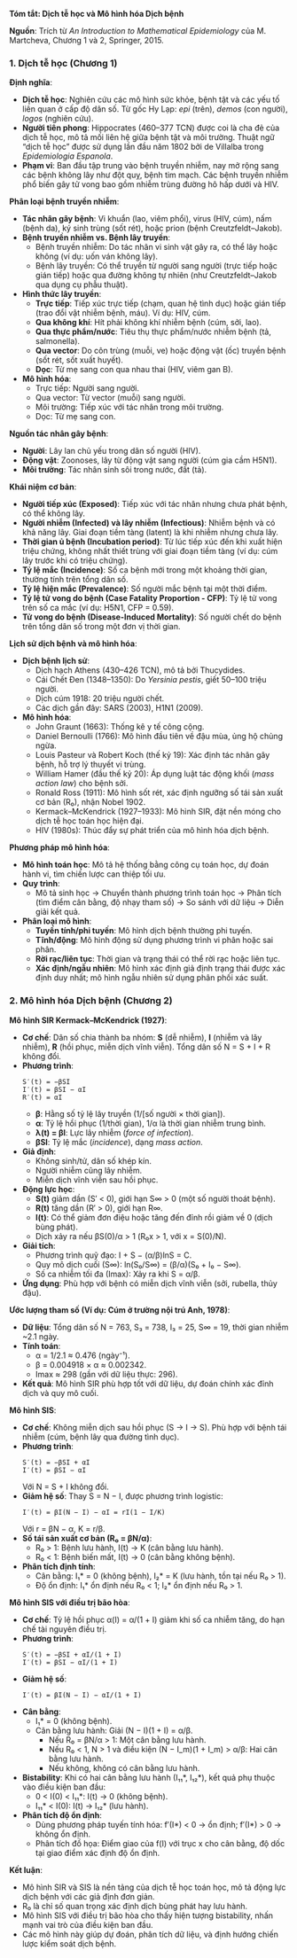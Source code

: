 **Tóm tắt: Dịch tễ học và Mô hình hóa Dịch bệnh**

**Nguồn**: Trích từ *An Introduction to Mathematical Epidemiology* của M. Martcheva, Chương 1 và 2, Springer, 2015.

### **1. Dịch tễ học (Chương 1)**

**Định nghĩa**:
- **Dịch tễ học**: Nghiên cứu các mô hình sức khỏe, bệnh tật và các yếu tố liên quan ở cấp độ dân số. Từ gốc Hy Lạp: *epi* (trên), *demos* (con người), *logos* (nghiên cứu).
- **Người tiên phong**: Hippocrates (460–377 TCN) được coi là cha đẻ của dịch tễ học, mô tả mối liên hệ giữa bệnh tật và môi trường. Thuật ngữ “dịch tễ học” được sử dụng lần đầu năm 1802 bởi de Villalba trong *Epidemiologia Espanola*.
- **Phạm vi**: Ban đầu tập trung vào bệnh truyền nhiễm, nay mở rộng sang các bệnh không lây như đột quỵ, bệnh tim mạch. Các bệnh truyền nhiễm phổ biến gây tử vong bao gồm nhiễm trùng đường hô hấp dưới và HIV.

**Phân loại bệnh truyền nhiễm**:
- **Tác nhân gây bệnh**: Vi khuẩn (lao, viêm phổi), virus (HIV, cúm), nấm (bệnh da), ký sinh trùng (sốt rét), hoặc prion (bệnh Creutzfeldt–Jakob).
- **Bệnh truyền nhiễm vs. Bệnh lây truyền**:
  - Bệnh truyền nhiễm: Do tác nhân vi sinh vật gây ra, có thể lây hoặc không (ví dụ: uốn ván không lây).
  - Bệnh lây truyền: Có thể truyền từ người sang người (trực tiếp hoặc gián tiếp) hoặc qua đường không tự nhiên (như Creutzfeldt–Jakob qua dụng cụ phẫu thuật).
- **Hình thức lây truyền**:
  - **Trực tiếp**: Tiếp xúc trực tiếp (chạm, quan hệ tình dục) hoặc gián tiếp (trao đổi vật nhiễm bệnh, máu). Ví dụ: HIV, cúm.
  - **Qua không khí**: Hít phải không khí nhiễm bệnh (cúm, sởi, lao).
  - **Qua thực phẩm/nước**: Tiêu thụ thực phẩm/nước nhiễm bệnh (tả, salmonella).
  - **Qua vector**: Do côn trùng (muỗi, ve) hoặc động vật (ốc) truyền bệnh (sốt rét, sốt xuất huyết).
  - **Dọc**: Từ mẹ sang con qua nhau thai (HIV, viêm gan B).
- **Mô hình hóa**:
  - Trực tiếp: Người sang người.
  - Qua vector: Từ vector (muỗi) sang người.
  - Môi trường: Tiếp xúc với tác nhân trong môi trường.
  - Dọc: Từ mẹ sang con.

**Nguồn tác nhân gây bệnh**:
- **Người**: Lây lan chủ yếu trong dân số người (HIV).
- **Động vật**: Zoonoses, lây từ động vật sang người (cúm gia cầm H5N1).
- **Môi trường**: Tác nhân sinh sôi trong nước, đất (tả).

**Khái niệm cơ bản**:
- **Người tiếp xúc (Exposed)**: Tiếp xúc với tác nhân nhưng chưa phát bệnh, có thể không lây.
- **Người nhiễm (Infected) và lây nhiễm (Infectious)**: Nhiễm bệnh và có khả năng lây. Giai đoạn tiềm tàng (latent) là khi nhiễm nhưng chưa lây.
- **Thời gian ủ bệnh (Incubation period)**: Từ lúc tiếp xúc đến khi xuất hiện triệu chứng, không nhất thiết trùng với giai đoạn tiềm tàng (ví dụ: cúm lây trước khi có triệu chứng).
- **Tỷ lệ mắc (Incidence)**: Số ca bệnh mới trong một khoảng thời gian, thường tính trên tổng dân số.
- **Tỷ lệ hiện mắc (Prevalence)**: Số người mắc bệnh tại một thời điểm.
- **Tỷ lệ tử vong do bệnh (Case Fatality Proportion - CFP)**: Tỷ lệ tử vong trên số ca mắc (ví dụ: H5N1, CFP = 0.59).
- **Tử vong do bệnh (Disease-Induced Mortality)**: Số người chết do bệnh trên tổng dân số trong một đơn vị thời gian.

**Lịch sử dịch bệnh và mô hình hóa**:
- **Dịch bệnh lịch sử**:
  - Dịch hạch Athens (430–426 TCN), mô tả bởi Thucydides.
  - Cái Chết Đen (1348–1350): Do *Yersinia pestis*, giết 50–100 triệu người.
  - Dịch cúm 1918: 20 triệu người chết.
  - Các dịch gần đây: SARS (2003), H1N1 (2009).
- **Mô hình hóa**:
  - John Graunt (1663): Thống kê y tế công cộng.
  - Daniel Bernoulli (1766): Mô hình đầu tiên về đậu mùa, ủng hộ chủng ngừa.
  - Louis Pasteur và Robert Koch (thế kỷ 19): Xác định tác nhân gây bệnh, hỗ trợ lý thuyết vi trùng.
  - William Hamer (đầu thế kỷ 20): Áp dụng luật tác động khối (*mass action law*) cho bệnh sởi.
  - Ronald Ross (1911): Mô hình sốt rét, xác định ngưỡng số tái sản xuất cơ bản (R₀), nhận Nobel 1902.
  - Kermack–McKendrick (1927–1933): Mô hình SIR, đặt nền móng cho dịch tễ học toán học hiện đại.
  - HIV (1980s): Thúc đẩy sự phát triển của mô hình hóa dịch bệnh.

**Phương pháp mô hình hóa**:
- **Mô hình toán học**: Mô tả hệ thống bằng công cụ toán học, dự đoán hành vi, tìm chiến lược can thiệp tối ưu.
- **Quy trình**:
  - Mô tả sinh học → Chuyển thành phương trình toán học → Phân tích (tìm điểm cân bằng, độ nhạy tham số) → So sánh với dữ liệu → Diễn giải kết quả.
- **Phân loại mô hình**:
  - **Tuyến tính/phi tuyến**: Mô hình dịch bệnh thường phi tuyến.
  - **Tĩnh/động**: Mô hình động sử dụng phương trình vi phân hoặc sai phân.
  - **Rời rạc/liên tục**: Thời gian và trạng thái có thể rời rạc hoặc liên tục.
  - **Xác định/ngẫu nhiên**: Mô hình xác định giả định trạng thái được xác định duy nhất; mô hình ngẫu nhiên sử dụng phân phối xác suất.

### **2. Mô hình hóa Dịch bệnh (Chương 2)**

**Mô hình SIR Kermack–McKendrick (1927)**:
- **Cơ chế**: Dân số chia thành ba nhóm: **S** (dễ nhiễm), **I** (nhiễm và lây nhiễm), **R** (hồi phục, miễn dịch vĩnh viễn). Tổng dân số N = S + I + R không đổi.
- **Phương trình**:
  ```
  S′(t) = −βSI
  I′(t) = βSI − αI
  R′(t) = αI
  ```
  - **β**: Hằng số tỷ lệ lây truyền (1/[số người × thời gian]).
  - **α**: Tỷ lệ hồi phục (1/thời gian), 1/α là thời gian nhiễm trung bình.
  - **λ(t) = βI**: Lực lây nhiễm (*force of infection*).
  - **βSI**: Tỷ lệ mắc (*incidence*), dạng *mass action*.
- **Giả định**:
  - Không sinh/tử, dân số khép kín.
  - Người nhiễm cũng lây nhiễm.
  - Miễn dịch vĩnh viễn sau hồi phục.
- **Động lực học**:
  - **S(t)** giảm dần (S′ < 0), giới hạn S∞ > 0 (một số người thoát bệnh).
  - **R(t)** tăng dần (R′ > 0), giới hạn R∞.
  - **I(t)**: Có thể giảm đơn điệu hoặc tăng đến đỉnh rồi giảm về 0 (dịch bùng phát).
  - Dịch xảy ra nếu βS(0)/α > 1 (R₀x > 1, với x = S(0)/N).
- **Giải tích**:
  - Phương trình quỹ đạo: I + S − (α/β)lnS = C.
  - Quy mô dịch cuối (S∞): ln(S₀/S∞) = (β/α)(S₀ + I₀ − S∞).
  - Số ca nhiễm tối đa (Imax): Xảy ra khi S = α/β.
- **Ứng dụng**: Phù hợp với bệnh có miễn dịch vĩnh viễn (sởi, rubella, thủy đậu).

**Ước lượng tham số (Ví dụ: Cúm ở trường nội trú Anh, 1978)**:
- **Dữ liệu**: Tổng dân số N = 763, S₃ = 738, I₃ = 25, S∞ = 19, thời gian nhiễm ~2.1 ngày.
- **Tính toán**:
  - α = 1/2.1 ≈ 0.476 (ngày⁻¹).
  - β = 0.004918 × α ≈ 0.002342.
  - Imax ≈ 298 (gần với dữ liệu thực: 296).
- **Kết quả**: Mô hình SIR phù hợp tốt với dữ liệu, dự đoán chính xác đỉnh dịch và quy mô cuối.

**Mô hình SIS**:
- **Cơ chế**: Không miễn dịch sau hồi phục (S → I → S). Phù hợp với bệnh tái nhiễm (cúm, bệnh lây qua đường tình dục).
- **Phương trình**:
  ```
  S′(t) = −βSI + αI
  I′(t) = βSI − αI
  ```
  Với N = S + I không đổi.
- **Giảm hệ số**: Thay S = N − I, được phương trình logistic:
  ```
  I′(t) = βI(N − I) − αI = rI(1 − I/K)
  ```
  Với r = βN − α, K = r/β.
- **Số tái sản xuất cơ bản (R₀ = βN/α)**:
  - R₀ > 1: Bệnh lưu hành, I(t) → K (cân bằng lưu hành).
  - R₀ < 1: Bệnh biến mất, I(t) → 0 (cân bằng không bệnh).
- **Phân tích định tính**:
  - Cân bằng: I₁* = 0 (không bệnh), I₂* = K (lưu hành, tồn tại nếu R₀ > 1).
  - Độ ổn định: I₁* ổn định nếu R₀ < 1; I₂* ổn định nếu R₀ > 1.

**Mô hình SIS với điều trị bão hòa**:
- **Cơ chế**: Tỷ lệ hồi phục α(I) = α/(1 + I) giảm khi số ca nhiễm tăng, do hạn chế tài nguyên điều trị.
- **Phương trình**:
  ```
  S′(t) = −βSI + αI/(1 + I)
  I′(t) = βSI − αI/(1 + I)
  ```
- **Giảm hệ số**:
  ```
  I′(t) = βI(N − I) − αI/(1 + I)
  ```
- **Cân bằng**:
  - I₁* = 0 (không bệnh).
  - Cân bằng lưu hành: Giải (N − I)(1 + I) = α/β.
    - Nếu R₀ = βN/α > 1: Một cân bằng lưu hành.
    - Nếu R₀ < 1, N > 1 và điều kiện (N − I_m)(1 + I_m) > α/β: Hai cân bằng lưu hành.
    - Nếu không, không có cân bằng lưu hành.
- **Bistability**: Khi có hai cân bằng lưu hành (I₁₁*, I₁₂*), kết quả phụ thuộc vào điều kiện ban đầu:
  - 0 < I(0) < I₁₁*: I(t) → 0 (không bệnh).
  - I₁₁* < I(0): I(t) → I₁₂* (lưu hành).
- **Phân tích độ ổn định**:
  - Dùng phương pháp tuyến tính hóa: f′(I*) < 0 → ổn định; f′(I*) > 0 → không ổn định.
  - Phân tích đồ họa: Điểm giao của f(I) với trục x cho cân bằng, độ dốc tại giao điểm xác định độ ổn định.

**Kết luận**:
- Mô hình SIR và SIS là nền tảng của dịch tễ học toán học, mô tả động lực dịch bệnh với các giả định đơn giản.
- R₀ là chỉ số quan trọng xác định dịch bùng phát hay lưu hành.
- Mô hình SIS với điều trị bão hòa cho thấy hiện tượng bistability, nhấn mạnh vai trò của điều kiện ban đầu.
- Các mô hình này giúp dự đoán, phân tích dữ liệu, và định hướng chiến lược kiểm soát dịch bệnh.
